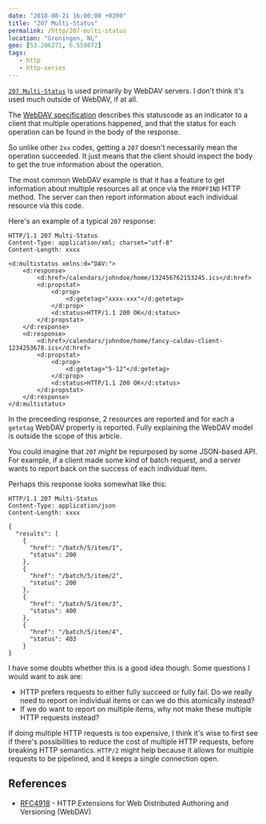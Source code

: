 ```yaml
---
date: "2018-08-21 16:00:00 +0200"
title: "207 Multi-Status"
permalink: /http/207-multi-status
location: "Groningen, NL"
geo: [53.206271, 6.559872]
tags:
   - http
   - http-series
---
```


[`207 Multi-Status`][1] is used primarily by WebDAV servers. I don't think
it's used much outside of WebDAV, if at all.

The [WebDAV specification][2] describes this statuscode as an indicator to
a client that multiple operations happened, and that the status for each
operation can  be found in the body of the response.

So unlike other `2xx` codes, getting a `207` doesn't necessarily mean the
operation succeeded. It just means that the client should inspect the body
to get the true information about the operation.

The most common WebDAV example is that it has a feature to get information
about multiple resources all at once via the `PROPFIND` HTTP method. The
server can then report information about each individual resource via this
code.

Here's an example of a typical `207` response:

```http
HTTP/1.1 207 Multi-Status
Content-Type: application/xml; charset="utf-8"
Content-Length: xxxx

<d:multistatus xmlns:d="DAV:">
    <d:response>
        <d:href>/calendars/johndoe/home/132456762153245.ics</d:href>
        <d:propstat>
            <d:prop>
                <d:getetag>"xxxx-xxx"</d:getetag>
            </d:prop>
            <d:status>HTTP/1.1 200 OK</d:status>
        </d:propstat>
    </d:response>
    <d:response>
        <d:href>/calendars/johndoe/home/fancy-caldav-client-1234253678.ics</d:href>
        <d:propstat>
            <d:prop>
                <d:getetag>"5-12"</d:getetag>
            </d:prop>
            <d:status>HTTP/1.1 200 OK</d:status>
        </d:propstat>
    </d:response>
</d:multistatus>
```

In the preceeding response, 2 resources are reported and for each a `getetag`
WebDAV property is reported. Fully explaining the WebDAV model is outside the
scope of this article.

You could imagine that `207` _might_ be repurposed by some JSON-based API. For
example, if a client made some kind of batch request, and a server wants to
report back on the success of each individual item.

Perhaps this response looks somewhat like this:

```http
HTTP/1.1 207 Multi-Status
Content-Type: application/json
Content-Length: xxxx

{
  "results": [
    {
      "href": "/batch/5/item/1",
      "status": 200
    },
    {
      "href": "/batch/5/item/2",
      "status": 200
    },
    {
      "href": "/batch/5/item/3",
      "status": 400
    },
    {
      "href": "/batch/5/item/4",
      "status": 403
    }
}
```

I have some doubts whether this is a good idea though. Some questions I would
want to ask are:

* HTTP prefers requests to either fully succeed or fully fail. Do we really
  need to report on individual items or can we do this atomically instead?
* If we do want to report on multiple items, why not make these multiple HTTP
  requests instead?

If doing multiple HTTP requests is too expensive, I think it's wise to first
see if there's possibilities to reduce the cost of multiple HTTP requests,
before breaking HTTP semantics. `HTTP/2` might help because it allows for
multiple requests to be pipelined, and it keeps a single connection open.

References
----------

* [RFC4918][2] - HTTP Extensions for Web Distributed Authoring and Versioning (WebDAV)

[1]: https://tools.ietf.org/html/rfc4918#section-11.1
[2]: https://tools.ietf.org/html/rfc4918 "HTTP Extensions for Web Distributed Authoring and Versioning (WebDAV)"
